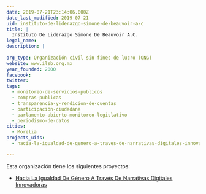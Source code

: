 ```yaml
---
date: 2019-07-21T23:14:06.000Z
date_last_modified: 2019-07-21
uid: instituto-de-liderazgo-simone-de-beauvoir-a-c
title: |
  Instituto De Liderazgo Simone De Beauvoir A.C.
legal_name: 
description: |
  
org_type: Organización civil sin fines de lucro (ONG)
website: www.ilsb.org.mx
year_founded: 2000
facebook: 
twitter: 
tags:
  - monitoreo-de-servicios-publicos
  - compras-publicas
  - transparencia-y-rendicion-de-cuentas
  - participación-ciudadana
  - parlamento-abierto-monitoreo-legislativo
  - periodismo-de-datos
cities: 
  - Morelia
projects_uids:
  - hacia-la-igualdad-de-genero-a-traves-de-narrativas-digitales-innovadoras

---
```


Esta organización tiene los siguientes proyectos:

- [Hacia La Igualdad De Género A Través De Narrativas Digitales Innovadoras](/proyectos/hacia-la-igualdad-de-genero-a-traves-de-narrativas-digitales-innovadoras)
